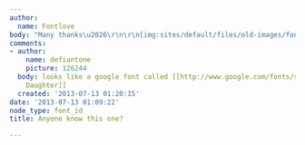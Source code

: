 ```yaml
---
author:
  name: Fontlove
body: "Many thanks\u2026\r\n\r\n[img:sites/default/files/old-images/font_3844.jpg]"
comments:
- author:
    name: defiantone
    picture: 126244
  body: looks like a google font called [[http://www.google.com/fonts/specimen/Architects+Daughter|Architects
    Daughter]]
  created: '2013-07-13 01:20:15'
date: '2013-07-13 01:09:22'
node_type: font_id
title: Anyone know this one?

---
```

